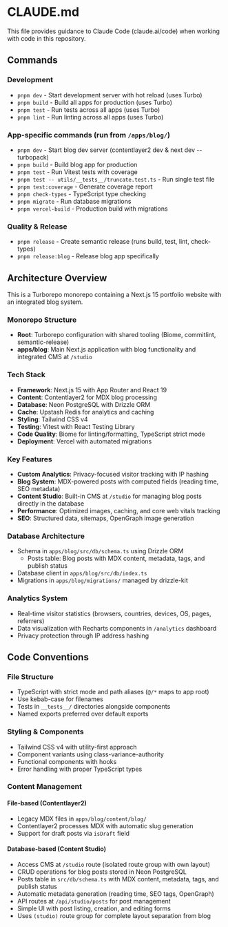 # CLAUDE.md

This file provides guidance to Claude Code (claude.ai/code) when working with code in this repository.

## Commands

### Development
- `pnpm dev` - Start development server with hot reload (uses Turbo)
- `pnpm build` - Build all apps for production (uses Turbo)
- `pnpm test` - Run tests across all apps (uses Turbo)
- `pnpm lint` - Run linting across all apps (uses Turbo)

### App-specific commands (run from `/apps/blog/`)
- `pnpm dev` - Start blog dev server (contentlayer2 dev & next dev --turbopack)
- `pnpm build` - Build blog app for production
- `pnpm test` - Run Vitest tests with coverage
- `pnpm test -- utils/__tests__/truncate.test.ts` - Run single test file
- `pnpm test:coverage` - Generate coverage report
- `pnpm check-types` - TypeScript type checking
- `pnpm migrate` - Run database migrations
- `pnpm vercel-build` - Production build with migrations

### Quality & Release
- `pnpm release` - Create semantic release (runs build, test, lint, check-types)
- `pnpm release:blog` - Release blog app specifically

## Architecture Overview

This is a Turborepo monorepo containing a Next.js 15 portfolio website with an integrated blog system.

### Monorepo Structure
- **Root**: Turborepo configuration with shared tooling (Biome, commitlint, semantic-release)
- **apps/blog**: Main Next.js application with blog functionality and integrated CMS at `/studio`

### Tech Stack
- **Framework**: Next.js 15 with App Router and React 19
- **Content**: Contentlayer2 for MDX blog processing
- **Database**: Neon PostgreSQL with Drizzle ORM
- **Cache**: Upstash Redis for analytics and caching
- **Styling**: Tailwind CSS v4
- **Testing**: Vitest with React Testing Library
- **Code Quality**: Biome for linting/formatting, TypeScript strict mode
- **Deployment**: Vercel with automated migrations

### Key Features
- **Custom Analytics**: Privacy-focused visitor tracking with IP hashing
- **Blog System**: MDX-powered posts with computed fields (reading time, SEO metadata)
- **Content Studio**: Built-in CMS at `/studio` for managing blog posts directly in the database
- **Performance**: Optimized images, caching, and core web vitals tracking
- **SEO**: Structured data, sitemaps, OpenGraph image generation

### Database Architecture
- Schema in `apps/blog/src/db/schema.ts` using Drizzle ORM
  - Posts table: Blog posts with MDX content, metadata, tags, and publish status
- Database client in `apps/blog/src/db/index.ts`
- Migrations in `apps/blog/migrations/` managed by drizzle-kit

### Analytics System
- Real-time visitor statistics (browsers, countries, devices, OS, pages, referrers)
- Data visualization with Recharts components in `/analytics` dashboard
- Privacy protection through IP address hashing

## Code Conventions

### File Structure
- TypeScript with strict mode and path aliases (`@/*` maps to app root)
- Use kebab-case for filenames
- Tests in `__tests__/` directories alongside components
- Named exports preferred over default exports

### Styling & Components
- Tailwind CSS v4 with utility-first approach
- Component variants using class-variance-authority
- Functional components with hooks
- Error handling with proper TypeScript types

### Content Management

#### File-based (Contentlayer2)
- Legacy MDX files in `apps/blog/content/blog/`
- Contentlayer2 processes MDX with automatic slug generation
- Support for draft posts via `isDraft` field

#### Database-based (Content Studio)
- Access CMS at `/studio` route (isolated route group with own layout)
- CRUD operations for blog posts stored in Neon PostgreSQL
- Posts table in `src/db/schema.ts` with MDX content, metadata, tags, and publish status
- Automatic metadata generation (reading time, SEO tags, OpenGraph)
- API routes at `/api/studio/posts` for post management
- Simple UI with post listing, creation, and editing forms
- Uses `(studio)` route group for complete layout separation from blog